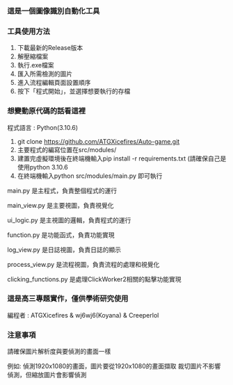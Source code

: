 ### 這是一個圖像識別自動化工具

### 工具使用方法

1. 下載最新的Release版本
2. 解壓縮檔案
3. 執行.exe檔案
4. 匯入所需檢測的圖片
5. 進入流程編輯頁面設置順序
6. 按下「程式開始」，並選擇想要執行的存檔

### 想變動原代碼的話看這裡

程式語言 : Python(3.10.6)

1. git clone https://github.com/ATGXicefires/Auto-game.git
2. 主要程式的編寫位置在src/modules/
3. 建置完虛擬環境後在終端機輸入pip install -r requirements.txt (請確保自己是使用python 3.10.6
4. 在終端機輸入python src/modules/main.py 即可執行

main.py 是主程式，負責整個程式的運行

main_view.py 是主要視圖，負責視覺化

ui_logic.py 是主視圖的邏輯，負責程式的運行

function.py 是功能函式，負責功能實現

log_view.py 是日誌視圖，負責日誌的顯示

process_view.py 是流程視圖，負責流程的處理和視覺化

clicking_functions.py 是處理ClickWorker2相關的點擊功能實現

### 這是高三專題實作，僅供學術研究使用

編程者 : ATGXicefires & wj6wj6(Koyana) & Creeperlol

### 注意事項

請確保圖片解析度與要偵測的畫面一樣

例如: 偵測1920x1080的畫面，圖片要從1920x1080的畫面擷取
裁切圖片不影響偵測，但縮放圖片會影響偵測
